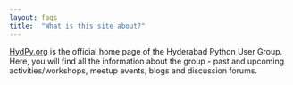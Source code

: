 ```yaml
---
layout: faqs
title:  "What is this site about?"
---
```

[HydPy.org](http://hydpy.org/) is the official home page of the Hyderabad Python User Group. Here, you will find all the information about the group - past and upcoming activities/workshops, meetup events, blogs and discussion forums.
